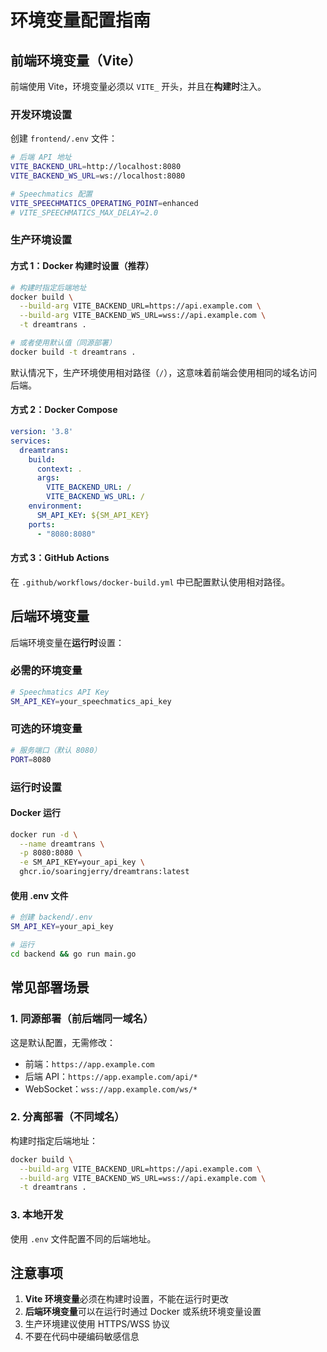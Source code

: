 # 环境变量配置指南

## 前端环境变量（Vite）

前端使用 Vite，环境变量必须以 `VITE_` 开头，并且在**构建时**注入。

### 开发环境设置

创建 `frontend/.env` 文件：
```bash
# 后端 API 地址
VITE_BACKEND_URL=http://localhost:8080
VITE_BACKEND_WS_URL=ws://localhost:8080

# Speechmatics 配置
VITE_SPEECHMATICS_OPERATING_POINT=enhanced
# VITE_SPEECHMATICS_MAX_DELAY=2.0
```

### 生产环境设置

#### 方式 1：Docker 构建时设置（推荐）

```bash
# 构建时指定后端地址
docker build \
  --build-arg VITE_BACKEND_URL=https://api.example.com \
  --build-arg VITE_BACKEND_WS_URL=wss://api.example.com \
  -t dreamtrans .

# 或者使用默认值（同源部署）
docker build -t dreamtrans .
```

默认情况下，生产环境使用相对路径（`/`），这意味着前端会使用相同的域名访问后端。

#### 方式 2：Docker Compose

```yaml
version: '3.8'
services:
  dreamtrans:
    build:
      context: .
      args:
        VITE_BACKEND_URL: /
        VITE_BACKEND_WS_URL: /
    environment:
      SM_API_KEY: ${SM_API_KEY}
    ports:
      - "8080:8080"
```

#### 方式 3：GitHub Actions

在 `.github/workflows/docker-build.yml` 中已配置默认使用相对路径。

## 后端环境变量

后端环境变量在**运行时**设置：

### 必需的环境变量

```bash
# Speechmatics API Key
SM_API_KEY=your_speechmatics_api_key
```

### 可选的环境变量

```bash
# 服务端口（默认 8080）
PORT=8080
```

### 运行时设置

#### Docker 运行
```bash
docker run -d \
  --name dreamtrans \
  -p 8080:8080 \
  -e SM_API_KEY=your_api_key \
  ghcr.io/soaringjerry/dreamtrans:latest
```

#### 使用 .env 文件
```bash
# 创建 backend/.env
SM_API_KEY=your_api_key

# 运行
cd backend && go run main.go
```

## 常见部署场景

### 1. 同源部署（前后端同一域名）
这是默认配置，无需修改：
- 前端：`https://app.example.com`
- 后端 API：`https://app.example.com/api/*`
- WebSocket：`wss://app.example.com/ws/*`

### 2. 分离部署（不同域名）
构建时指定后端地址：
```bash
docker build \
  --build-arg VITE_BACKEND_URL=https://api.example.com \
  --build-arg VITE_BACKEND_WS_URL=wss://api.example.com \
  -t dreamtrans .
```

### 3. 本地开发
使用 `.env` 文件配置不同的后端地址。

## 注意事项

1. **Vite 环境变量**必须在构建时设置，不能在运行时更改
2. **后端环境变量**可以在运行时通过 Docker 或系统环境变量设置
3. 生产环境建议使用 HTTPS/WSS 协议
4. 不要在代码中硬编码敏感信息